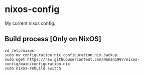# nixos-config

My current nixos config.

## Build process [Only on NixOS]

```
cd /etc/nixos
sudo mv configuration.nix configuration.nix.backup
sudo wget https://raw.githubusercontent.com/Naman1997/nixos-config/main/configuration.nix
sudo nixos-rebuild switch
```
